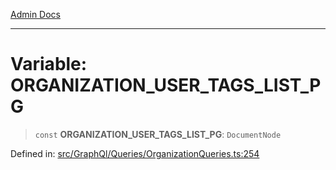 [Admin Docs](/)

***

# Variable: ORGANIZATION\_USER\_TAGS\_LIST\_PG

> `const` **ORGANIZATION\_USER\_TAGS\_LIST\_PG**: `DocumentNode`

Defined in: [src/GraphQl/Queries/OrganizationQueries.ts:254](https://github.com/PalisadoesFoundation/talawa-admin/blob/main/src/GraphQl/Queries/OrganizationQueries.ts#L254)
